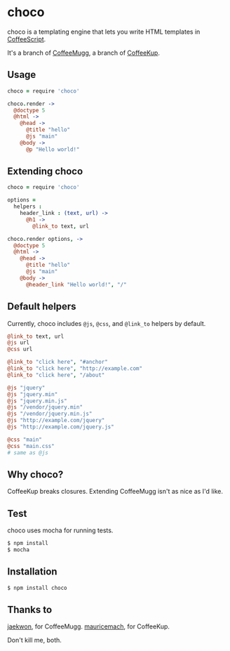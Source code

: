 # choco

choco is a templating engine that lets you write HTML templates in
[CoffeeScript](http://coffeescript.org/).

It's a branch of [CoffeeMugg](https://github.com/jaekwon/CoffeeMugg), a branch
of [CoffeeKup](https://github.com/mauricemach/coffeekup).

## Usage

```coffeescript
choco = require 'choco'

choco.render ->
  @doctype 5
  @html ->
    @head ->
      @title "hello"
      @js "main"
    @body ->
      @p "Hello world!"
```

## Extending choco

```coffeescript
choco = require 'choco'

options =
  helpers :
    header_link : (text, url) ->
      @h1 ->
        @link_to text, url

choco.render options, ->
  @doctype 5
  @html ->
    @head ->
      @title "hello"
      @js "main"
    @body ->
      @header_link "Hello world!", "/"
```

## Default helpers

Currently, choco includes `@js`, `@css`, and `@link_to` helpers by default.

```coffeescript
@link_to text, url
@js url
@css url

@link_to "click here", "#anchor"
@link_to "click here", "http://example.com"
@link_to "click here", "/about"

@js "jquery"
@js "jquery.min"
@js "jquery.min.js"
@js "/vendor/jquery.min"
@js "/vendor/jquery.min.js"
@js "http://example.com/jquery"
@js "http://example.com/jquery.js"

@css "main"
@css "main.css"
# same as @js
```

## Why choco?

CoffeeKup breaks closures. Extending CoffeeMugg isn't as nice as I'd like.

## Test

choco uses mocha for running tests.

```bash
$ npm install
$ mocha
```

## Installation

```bash
$ npm install choco
```

## Thanks to

[jaekwon](https://github.com/jaekwon), for CoffeeMugg.
[mauricemach](https://github.com/mauricemach), for CoffeeKup.

Don't kill me, both.
